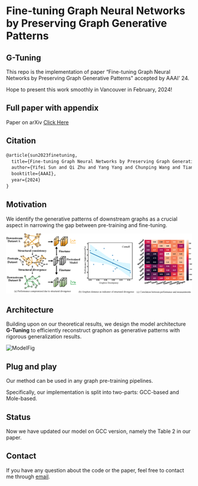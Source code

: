 # Fine-tuning Graph Neural Networks by Preserving Graph Generative Patterns
## G-Tuning
This repo is the implementation of paper “Fine-tuning Graph Neural Networks by Preserving Graph Generative Patterns" accepted by AAAI' 24.

Hope to present this work smoothly in Vancouver in February, 2024!

## Full paper with appendix
Paper on arXiv [Click Here](https://arxiv.org/abs/2312.13583)


## Citation

```latex
@article{sun2023finetuning,
  title={Fine-tuning Graph Neural Networks by Preserving Graph Generative Patterns},
  author={Yifei Sun and Qi Zhu and Yang Yang and Chunping Wang and Tianyu Fan and Jiajun Zhu and Lei Chen},
  booktitle={AAAI},
  year={2024}
}
```

## Motivation
We identify the generative patterns of downstream graphs as a crucial aspect in narrowing the gap between pre-training and fine-tuning.

![IntroFig](./figs/intro_all_modified.png)

## Architecture
Building upon on our theoretical results, we design the model architecture **G-Tuning** to efficiently reconstruct graphon as generative patterns with rigorous generalization results.

![ModelFig](./figs/model.png)

## Plug and play
Our method can be used in any graph pre-training pipelines.

Specifically, our implementation is split into two-parts: GCC-based and Mole-based.

## Status
Now we have updated our model on GCC version, namely the Table 2 in our paper. 

## Contact
If you have any question about the code or the paper, feel free to contact me through [email](mailto:yifeisun@zju.edu.cn).

